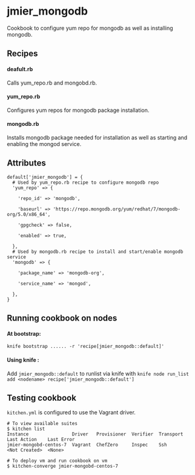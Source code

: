 # jmier_mongodb

Cookbook to configure yum repo for mongodb as well as installing mongodb.

## Recipes

#### deafult.rb 
Calls yum_repo.rb and mongobd.rb.
#### yum_repo.rb
Configures yum repos for mongodb package installation. 
#### mongodb.rb
Installs mongodb package needed for installation as well as starting and enabling the mongod service. 

## Attributes 
```
default['jmier_mongodb'] = {
  # Used by yum_repo.rb recipe to configure mongodb repo
  'yum_repo' => {

    'repo_id' => 'mongodb',

    'baseurl' => 'https://repo.mongodb.org/yum/redhat/7/mongodb-org/5.0/x86_64',

    'gpgcheck' => false,

    'enabled' => true,

  },
  # Used by mongodb.rb recipe to install and start/enable mongodb service
  'mongodb' => {

    'package_name' => 'mongodb-org',

    'service_name' => 'mongod',

  },
}
```
## Running cookbook on nodes
#### At bootstrap:
`knife bootstrap ...... -r 'recipe[jmier_mongodb::default]'`
#### Using knife :

Add `jmier_mongodb::default` to runlist via knife with `knife node run_list add <nodename> recipe['jmier_mongodb::default']`

## Testing cookbook
`kitchen.yml` is configured to use the Vagrant driver. 
```
# To view available suites 
$ kitchen list
Instance                Driver   Provisioner  Verifier  Transport  Last Action    Last Error
jmier-mongobd-centos-7  Vagrant  ChefZero     Inspec    Ssh        <Not Created>  <None>

# To deploy vm and run cookbook on vm
$ kitchen-converge jmier-mongobd-centos-7

